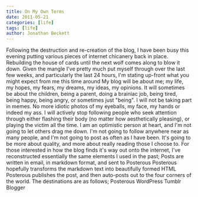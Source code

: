 ```yaml
---
title: On My Own Terms
date: 2011-05-21
categories: [life]
tags: [life]
author: Jonathan Beckett
---
```


Following the destruction and re-creation of the blog, I have been busy this evening putting various pieces of internet chicanery back in place. Rebuilding the house of cards until the next wolf comes along to blow it down. Given the mangle I've pretty much put myself through over the last few weeks, and particularly the last 24 hours, I'm stating up-front what you might expect from me this time around My blog will be about me; my life, my hopes, my fears, my dreams, my ideas, my opinions. It will sometimes be about the children, being a parent, doing a brainiac job, being tired, being happy, being angry, or sometimes just "being". I will not be taking part in memes. No more idiotic photos of my eyeballs, my face, my hands or indeed my ass. I will actively stop following people who seek attention through either flashing their body (no matter how aesthetically pleasing), or playing the victim all the time. I am an optimistic person at heart, and I'm not going to let others drag me down. I'm not going to follow anywhere near as many people, and I'm not going to post as often as I have been. It's going to be more about quality, and more about really reading those I choose to. For those interested in how the blog finds it's way out onto the internet, I've reconstructed essentially the same elements I used in the past; Posts are written in email, in markdown format, and sent to Posterous Posterous hopefully transforms the markdown text into beautifully formed HTML Posterous publishes the post, and then auto-posts out to the four corners of the world. The destinations are as follows; Posterous WordPress Tumblr Blogger